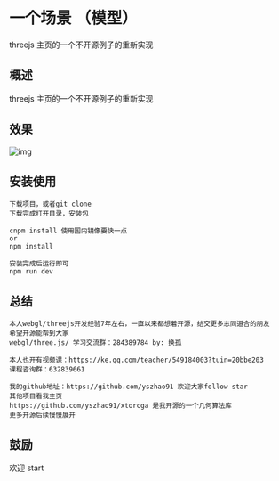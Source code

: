 # 一个场景 （模型）

threejs 主页的一个不开源例子的重新实现

## 概述

threejs 主页的一个不开源例子的重新实现

## 效果

![img](assets/example.png)

## 安装使用

    下载项目，或者git clone
    下载完成打开目录，安装包

    cnpm install 使用国内镜像要快一点
    or
    npm install

    安装完成后运行即可
    npm run dev

## 总结

    本人webgl/threejs开发经验7年左右，一直以来都想着开源，结交更多志同道合的朋友
    希望开源能帮到大家
    webgl/three.js/ 学习交流群：284389784 by: 换孤

    本人也开有视频课：https://ke.qq.com/teacher/549184003?tuin=20bbe203
    课程咨询群：632839661

    我的github地址：https://github.com/yszhao91 欢迎大家follow star
    其他项目看我主页
    https://github.com/yszhao91/xtorcga 是我开源的一个几何算法库
    更多开源后续慢慢展开

## 鼓励

欢迎 start
